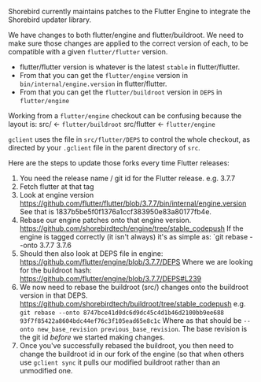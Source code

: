 Shorebird currently maintains patches to the Flutter Engine to integrate the Shorebird updater library.

We have changes to both flutter/engine and flutter/buildroot.  We need to make sure those changes are applied to the correct version of each, to be compatible with a given `flutter/flutter` version.

* flutter/flutter version is whatever is the latest `stable` in flutter/flutter.
* From that you can get the `flutter/engine` version in `bin/internal/engine.version` in flutter/flutter.
* From that you can get the `flutter/buildroot` version in `DEPS` in `flutter/engine`

Working from a `flutter/engine` checkout can be confusing because the layout is:
src/ <- `flutter/buildroot`
src/flutter <- `flutter/engine`

`gclient` uses the file in `src/flutter/DEPS` to control the whole checkout, as directed by your `.gclient` file in the parent directory of `src`.

Here are the steps to update those forks every time Flutter releases:

1. You need the release name / git id for the Flutter release. e.g. 3.7.7
1. Fetch flutter at that tag
1. Look at engine version https://github.com/flutter/flutter/blob/3.7.7/bin/internal/engine.version
See that is 1837b5be5f0f1376a1ccf383950e83a80177fb4e.
1. Rebase our engine patches onto that engine version. https://github.com/shorebirdtech/engine/tree/stable_codepush
If the engine is tagged correctly (it isn't always) it's as simple as:
`git rebase --onto 3.7.7 3.7.6
1. Should then also look at DEPS file in engine: https://github.com/flutter/engine/blob/3.7.7/DEPS
Where we are looking for the buildroot hash: https://github.com/flutter/engine/blob/3.7.7/DEPS#L239
1. We now need to rebase the buildroot (src/) changes onto the buildroot version in that DEPS. https://github.com/shorebirdtech/buildroot/tree/stable_codepush
e.g. `git rebase --onto 8747bce41d0dc6d9dc45c4d1b46d2100bb9ee688 93f7f85422a8604bdc44ef76c3f105ead65e8c1c`
Where as that should be `--onto new_base_revision previous_base_revision`.  The base revision is the git id *before* we started making changes.
1. Once you've successfully rebased the buildroot, you then need to change the buildroot id in our fork of the engine (so that when others use `gclient sync` it pulls our modified buildroot rather than an unmodified one.

